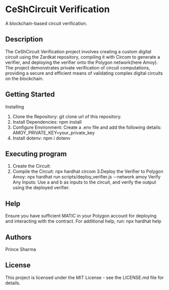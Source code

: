 # CeShCircuit Verification
A blockchain-based circuit verification.

## Description
The CeShCircuit Verification project involves creating a custom digital circuit using the Zardkat repository, compiling it with Circom to generate a verifier, and deploying the verifier onto the Polygon network(here Amoy). The project demonstrates private verification of circuit computations, providing a secure and efficient means of validating complex digital circuits on the blockchain.

## Getting Started
Installing
1. Clone the Repository:
git clone url of this repository.
2. Install Dependencies:
npm install
3. Configure Environment:
Create a .env file and add the following details:
AMOY_PRIVATE_KEY=your_private_key
4. Install dotenv:
npm i dotenv

## Executing program
1. Create the Circuit:
2. Compile the Circuit:
   npx hardhat circom
3.Deploy the Verifier to Polygon Amoy:
npx hardhat run scripts/deploy_verifier.js --network amoy
Verify Any Inputs:
Use a and b  as inputs to the circuit, and verify the output using the deployed verifier.

## Help
Ensure you have sufficient MATIC in your Polygon account for deploying and interacting with the contract. For additional help, run:
npx hardhat help
## Authors
Prince Sharma
## License
This project is licensed under the MIT License - see the LICENSE.md file for details.






